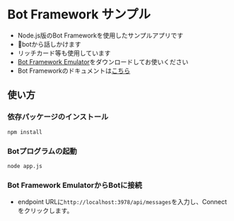 # Bot Framework サンプル

* Node.js版のBot Frameworkを使用したサンプルアプリです
* botから話しかけます
* リッチカード等も使用しています
* [Bot Framework Emulator](https://github.com/Microsoft/BotFramework-Emulator)をダウンロードしてお使いください
* Bot Frameworkのドキュメントは[こちら](https://docs.microsoft.com/en-us/bot-framework/)

## 使い方

### 依存パッケージのインストール

```
npm install
```

### Botプログラムの起動

```
node app.js
```

### Bot Framework EmulatorからBotに接続

* endpoint URLに`http://localhost:3978/api/messages`を入力し、Connectをクリックします。


